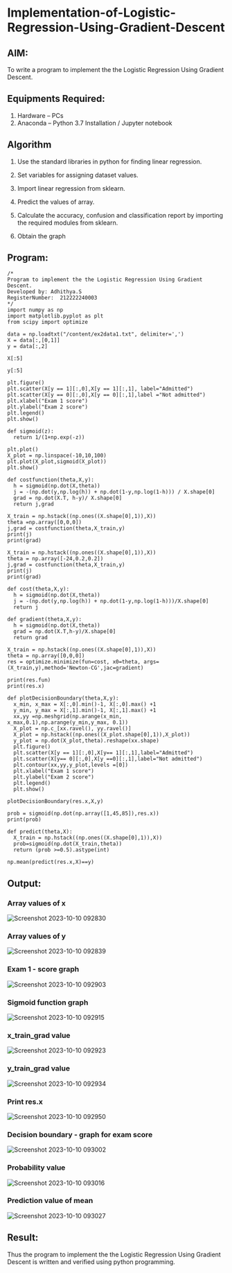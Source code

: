 # Implementation-of-Logistic-Regression-Using-Gradient-Descent

## AIM:
To write a program to implement the the Logistic Regression Using Gradient Descent.

## Equipments Required:
1. Hardware – PCs
2. Anaconda – Python 3.7 Installation / Jupyter notebook

## Algorithm
1. Use the standard libraries in python for finding linear regression.

2. Set variables for assigning dataset values.

3. Import linear regression from sklearn.


4. Predict the values of array.
 
5. Calculate the accuracy, confusion and classification report by importing the required modules from sklearn.

6. Obtain the graph


## Program:
```
/*
Program to implement the the Logistic Regression Using Gradient Descent.
Developed by: Adhithya.S
RegisterNumber:  212222240003
*/
import numpy as np
import matplotlib.pyplot as plt
from scipy import optimize

data = np.loadtxt("/content/ex2data1.txt", delimiter=',')
X = data[:,[0,1]]
y = data[:,2]

X[:5]

y[:5]

plt.figure()
plt.scatter(X[y == 1][:,0],X[y == 1][:,1], label="Admitted")
plt.scatter(X[y == 0][:,0],X[y == 0][:,1],label ="Not admitted")
plt.xlabel("Exam 1 score")
plt.ylabel("Exam 2 score")
plt.legend()
plt.show()

def sigmoid(z):
  return 1/(1+np.exp(-z))

plt.plot()
X_plot = np.linspace(-10,10,100)
plt.plot(X_plot,sigmoid(X_plot))
plt.show()

def costfunction(theta,X,y):
  h = sigmoid(np.dot(X,theta))
  j = -(np.dot(y,np.log(h)) + np.dot(1-y,np.log(1-h))) / X.shape[0]
  grad = np.dot(X.T, h-y)/ X.shape[0]
  return j,grad

X_train = np.hstack((np.ones((X.shape[0],1)),X))
theta =np.array([0,0,0])
j,grad = costfunction(theta,X_train,y)
print(j)
print(grad)

X_train = np.hstack((np.ones((X.shape[0],1)),X))
theta = np.array([-24,0.2,0.2])
j,grad = costfunction(theta,X_train,y)
print(j)
print(grad)

def cost(theta,X,y):
  h = sigmoid(np.dot(X,theta))
  j = -(np.dot(y,np.log(h)) + np.dot(1-y,np.log(1-h)))/X.shape[0]
  return j

def gradient(theta,X,y):
  h = sigmoid(np.dot(X,theta))
  grad = np.dot(X.T,h-y)/X.shape[0]
  return grad

X_train = np.hstack((np.ones((X.shape[0],1)),X))
theta = np.array([0,0,0])
res = optimize.minimize(fun=cost, x0=theta, args=(X_train,y),method='Newton-CG',jac=gradient)

print(res.fun)
print(res.x)

def plotDecisionBoundary(theta,X,y):
  x_min, x_max = X[:,0].min()-1, X[:,0].max() +1
  y_min, y_max = X[:,1].min()-1, X[:,1].max() +1
  xx,yy =np.meshgrid(np.arange(x_min, x_max,0.1),np.arange(y_min,y_max, 0.1))
  X_plot = np.c_[xx.ravel(), yy.ravel()]
  X_plot = np.hstack((np.ones((X_plot.shape[0],1)),X_plot))
  y_plot = np.dot(X_plot,theta).reshape(xx.shape)
  plt.figure()
  plt.scatter(X[y == 1][:,0],X[y== 1][:,1],label="Admitted")
  plt.scatter(X[y== 0][:,0],X[y ==0][:,1],label="Not admitted")
  plt.contour(xx,yy,y_plot,levels =[0])
  plt.xlabel("Exam 1 score")
  plt.ylabel("Exam 2 score")
  plt.legend()
  plt.show()

plotDecisionBoundary(res.x,X,y)

prob = sigmoid(np.dot(np.array([1,45,85]),res.x))
print(prob)

def predict(theta,X):
  X_train = np.hstack((np.ones((X.shape[0],1)),X))
  prob=sigmoid(np.dot(X_train,theta))
  return (prob >=0.5).astype(int)

np.mean(predict(res.x,X)==y)
```

## Output:
### Array values of x
![Screenshot 2023-10-10 092830](https://github.com/s-adhithya/-Implementation-of-Logistic-Regression-Using-Gradient-Descent/assets/113497423/bf2f5884-f523-4650-a212-ae809c89e2d7)

### Array values of y
![Screenshot 2023-10-10 092839](https://github.com/s-adhithya/-Implementation-of-Logistic-Regression-Using-Gradient-Descent/assets/113497423/99f685b7-2898-4b2b-bc8b-4a80cb1a6032)

### Exam 1 - score graph
![Screenshot 2023-10-10 092903](https://github.com/s-adhithya/-Implementation-of-Logistic-Regression-Using-Gradient-Descent/assets/113497423/19919474-fd3b-42d0-a4fb-a154646fdf22)

### Sigmoid function graph
![Screenshot 2023-10-10 092915](https://github.com/s-adhithya/-Implementation-of-Logistic-Regression-Using-Gradient-Descent/assets/113497423/1c56bd3a-06ac-4b86-9e66-2a155e22c38a)

### x_train_grad value
![Screenshot 2023-10-10 092923](https://github.com/s-adhithya/-Implementation-of-Logistic-Regression-Using-Gradient-Descent/assets/113497423/bb0e6322-bd0c-45b8-bb95-2e23b6b8c19e)

### y_train_grad value
![Screenshot 2023-10-10 092934](https://github.com/s-adhithya/-Implementation-of-Logistic-Regression-Using-Gradient-Descent/assets/113497423/2df37f8d-8bb5-4477-9063-d4e2c9ba2ba3)


### Print res.x
![Screenshot 2023-10-10 092950](https://github.com/s-adhithya/-Implementation-of-Logistic-Regression-Using-Gradient-Descent/assets/113497423/01ebc28e-b266-4a6d-9706-49acb0925285)

### Decision boundary - graph for exam score
![Screenshot 2023-10-10 093002](https://github.com/s-adhithya/-Implementation-of-Logistic-Regression-Using-Gradient-Descent/assets/113497423/055e4d0a-eeba-4b58-9710-de5dba1b5b65)

### Probability value
![Screenshot 2023-10-10 093016](https://github.com/s-adhithya/-Implementation-of-Logistic-Regression-Using-Gradient-Descent/assets/113497423/c5172bc8-4182-4437-a119-cce20cd35fab)

### Prediction value of mean
![Screenshot 2023-10-10 093027](https://github.com/s-adhithya/-Implementation-of-Logistic-Regression-Using-Gradient-Descent/assets/113497423/10b555a2-3811-4b9c-8dd4-3bce5bc70708)


## Result:
Thus the program to implement the the Logistic Regression Using Gradient Descent is written and verified using python programming.

